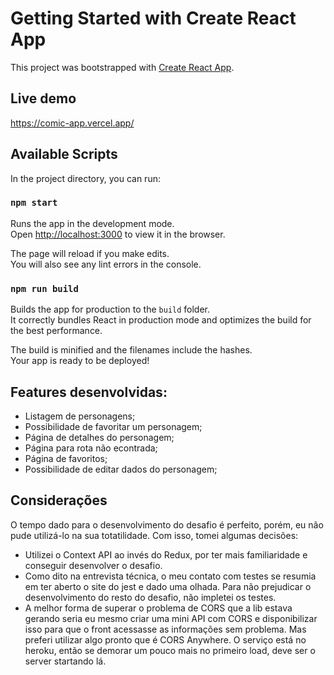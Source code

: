 # Getting Started with Create React App

This project was bootstrapped with [Create React App](https://github.com/facebook/create-react-app).

## Live demo

https://comic-app.vercel.app/

## Available Scripts

In the project directory, you can run:

### `npm start`

Runs the app in the development mode.\
Open [http://localhost:3000](http://localhost:3000) to view it in the browser.

The page will reload if you make edits.\
You will also see any lint errors in the console.

### `npm run build`

Builds the app for production to the `build` folder.\
It correctly bundles React in production mode and optimizes the build for the best performance.

The build is minified and the filenames include the hashes.\
Your app is ready to be deployed!

## Features desenvolvidas:

- Listagem de personagens;
- Possibilidade de favoritar um personagem;
- Página de detalhes do personagem;
- Página para rota não econtrada;
- Página de favoritos;
- Possibilidade de editar dados do personagem;

## Considerações

O tempo dado para o desenvolvimento do desafio é perfeito, porém, eu não pude utilizá-lo na sua totatilidade. Com isso, tomei algumas decisões:

- Utilizei o Context API ao invés do Redux, por ter mais familiaridade e conseguir desenvolver o desafio.
- Como dito na entrevista técnica, o meu contato com testes se resumia em ter aberto o site do jest e dado uma olhada. Para não prejudicar o desenvolvimento do resto do desafio, não impletei os testes.
- A melhor forma de superar o problema de CORS que a lib estava gerando seria eu mesmo criar uma mini API com CORS e disponibilizar isso para que o front acessasse as informações sem problema. Mas preferi utilizar algo pronto que é CORS Anywhere. O serviço está no heroku, então se demorar um pouco mais no primeiro load, deve ser o server startando lá.
